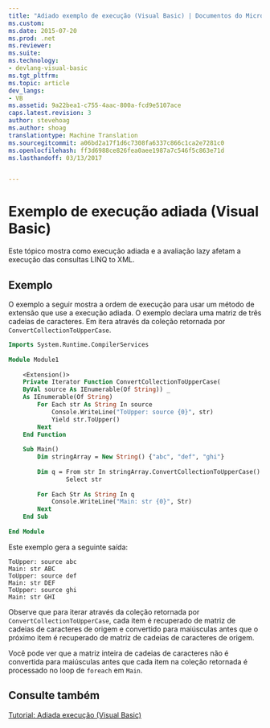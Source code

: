 ```yaml
---
title: "Adiado exemplo de execução (Visual Basic) | Documentos do Microsoft"
ms.custom: 
ms.date: 2015-07-20
ms.prod: .net
ms.reviewer: 
ms.suite: 
ms.technology:
- devlang-visual-basic
ms.tgt_pltfrm: 
ms.topic: article
dev_langs:
- VB
ms.assetid: 9a22bea1-c755-4aac-800a-fcd9e5107ace
caps.latest.revision: 3
author: stevehoag
ms.author: shoag
translationtype: Machine Translation
ms.sourcegitcommit: a06bd2a17f1d6c7308fa6337c866c1ca2e7281c0
ms.openlocfilehash: ff3d6988ce826fea0aee1987a7c546f5c863e71d
ms.lasthandoff: 03/13/2017


---
```

# <a name="deferred-execution-example-visual-basic"></a>Exemplo de execução adiada (Visual Basic)
Este tópico mostra como execução adiada e a avaliação lazy afetam a execução das consultas LINQ to XML.  
  
## <a name="example"></a>Exemplo  
 O exemplo a seguir mostra a ordem de execução para usar um método de extensão que use a execução adiada. O exemplo declara uma matriz de três cadeias de caracteres. Em itera através da coleção retornada por `ConvertCollectionToUpperCase`.  
  
```vb  
Imports System.Runtime.CompilerServices  
  
Module Module1  
  
    <Extension()>  
    Private Iterator Function ConvertCollectionToUpperCase(  
    ByVal source As IEnumerable(Of String)) _  
    As IEnumerable(Of String)   
        For Each str As String In source  
            Console.WriteLine("ToUpper: source {0}", str)   
            Yield str.ToUpper()  
        Next  
    End Function  
  
    Sub Main()  
        Dim stringArray = New String() {"abc", "def", "ghi"}  
  
        Dim q = From str In stringArray.ConvertCollectionToUpperCase()  
                Select str  
  
        For Each Str As String In q  
            Console.WriteLine("Main: str {0}", Str)   
        Next  
    End Sub  
  
End Module  
```  
  
 Este exemplo gera a seguinte saída:  
  
```  
ToUpper: source abc  
Main: str ABC  
ToUpper: source def  
Main: str DEF  
ToUpper: source ghi  
Main: str GHI  
```  
  
 Observe que para iterar através da coleção retornada por `ConvertCollectionToUpperCase`, cada item é recuperado de matriz de cadeias de caracteres de origem e convertido para maiúsculas antes que o próximo item é recuperado de matriz de cadeias de caracteres de origem.  
  
 Você pode ver que a matriz inteira de cadeias de caracteres não é convertida para maiúsculas antes que cada item na coleção retornada é processado no loop de `foreach` em `Main`.  
  
## <a name="see-also"></a>Consulte também  
 [Tutorial: Adiada execução (Visual Basic)](../../../../visual-basic/programming-guide/concepts/linq/tutorial-deferred-execution.md)
